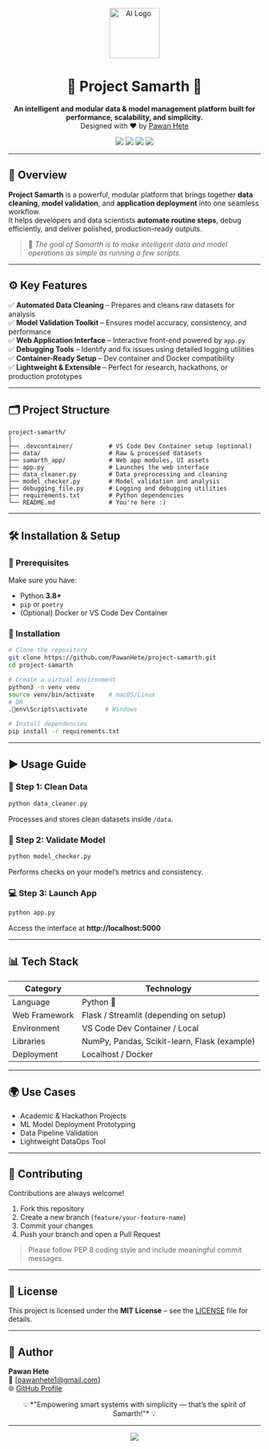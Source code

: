 <!-- PROJECT SAMARTH README -->
<p align="center">
  <img src="https://img.icons8.com/color/96/artificial-intelligence.png" width="100" alt="AI Logo">
</p>

<h1 align="center">🌟 Project Samarth 🌟</h1>

<p align="center">
  <b>An intelligent and modular data & model management platform built for performance, scalability, and simplicity.</b><br>
  Designed with ❤️ by <a href="https://github.com/PawanHete">Pawan Hete</a>
</p>

<p align="center">
  <a href="https://github.com/PawanHete/project-samarth/stargazers"><img src="https://img.shields.io/github/stars/PawanHete/project-samarth?color=yellow&style=for-the-badge"></a>
  <a href="https://github.com/PawanHete/project-samarth/network/members"><img src="https://img.shields.io/github/forks/PawanHete/project-samarth?color=orange&style=for-the-badge"></a>
  <a href="https://github.com/PawanHete/project-samarth/issues"><img src="https://img.shields.io/github/issues/PawanHete/project-samarth?color=red&style=for-the-badge"></a>
  <a href="https://github.com/PawanHete/project-samarth/blob/main/LICENSE"><img src="https://img.shields.io/github/license/PawanHete/project-samarth?color=brightgreen&style=for-the-badge"></a>
</p>

---

## 🧠 Overview

**Project Samarth** is a powerful, modular platform that brings together **data cleaning**, **model validation**, and **application deployment** into one seamless workflow.  
It helps developers and data scientists **automate routine steps**, debug efficiently, and deliver polished, production-ready outputs.

> 🎯 *The goal of Samarth is to make intelligent data and model operations as simple as running a few scripts.*

---

## ⚙️ Key Features

✅ **Automated Data Cleaning** – Prepares and cleans raw datasets for analysis  
✅ **Model Validation Toolkit** – Ensures model accuracy, consistency, and performance  
✅ **Web Application Interface** – Interactive front-end powered by `app.py`  
✅ **Debugging Tools** – Identify and fix issues using detailed logging utilities  
✅ **Container-Ready Setup** – Dev container and Docker compatibility  
✅ **Lightweight & Extensible** – Perfect for research, hackathons, or production prototypes  

---

## 🗂️ Project Structure

```
project-samarth/
│
├── .devcontainer/          # VS Code Dev Container setup (optional)
├── data/                   # Raw & processed datasets
├── samarth_app/            # Web app modules, UI assets
├── app.py                  # Launches the web interface
├── data_cleaner.py         # Data preprocessing and cleaning
├── model_checker.py        # Model validation and analysis
├── debugging_file.py       # Logging and debugging utilities
├── requirements.txt        # Python dependencies
└── README.md               # You're here :)
```

---

## 🛠️ Installation & Setup

### 🔹 Prerequisites
Make sure you have:
- Python **3.8+**
- `pip` or `poetry`
- (Optional) Docker or VS Code Dev Container

### 🔹 Installation

```bash
# Clone the repository
git clone https://github.com/PawanHete/project-samarth.git
cd project-samarth

# Create a virtual environment
python3 -m venv venv
source venv/bin/activate    # macOS/Linux
# OR
.env\Scripts\activate     # Windows

# Install dependencies
pip install -r requirements.txt
```

---

## ▶️ Usage Guide

### 🧹 Step 1: Clean Data
```bash
python data_cleaner.py
```
Processes and stores clean datasets inside `/data`.

### 🧠 Step 2: Validate Model
```bash
python model_checker.py
```
Performs checks on your model’s metrics and consistency.

### 💻 Step 3: Launch App
```bash
python app.py
```
Access the interface at **http://localhost:5000**

---

## 📊 Tech Stack

| Category | Technology |
|-----------|-------------|
| Language | Python 🐍 |
| Web Framework | Flask / Streamlit (depending on setup) |
| Environment | VS Code Dev Container / Local |
| Libraries | NumPy, Pandas, Scikit-learn, Flask (example) |
| Deployment | Localhost / Docker |

---

## 🌍 Use Cases

- Academic & Hackathon Projects  
- ML Model Deployment Prototyping  
- Data Pipeline Validation  
- Lightweight DataOps Tool  

---

## 🤝 Contributing

Contributions are always welcome!  

1. Fork this repository  
2. Create a new branch (`feature/your-feature-name`)  
3. Commit your changes  
4. Push your branch and open a Pull Request  

> Please follow PEP 8 coding style and include meaningful commit messages.

---

## 📄 License

This project is licensed under the **MIT License** – see the [LICENSE](LICENSE) file for details.

---

## 👤 Author

**Pawan Hete**  
📧 [pawanhete1@gmail.com]  
🌐 [GitHub Profile](https://github.com/PawanHete)

<p align="center">💡 *"Empowering smart systems with simplicity — that’s the spirit of Samarth!"* 💡</p>

---

<p align="center">
  <img src="https://img.shields.io/badge/MADE%20WITH-💖%20by%20Pawan%20Hete-blueviolet?style=for-the-badge">
</p>
